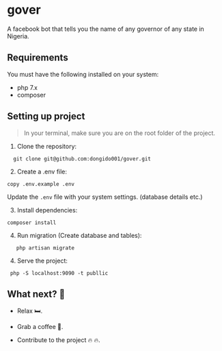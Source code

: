 # gover
A facebook bot that tells you the name of any governor of any state in Nigeria.

## Requirements

  You must have the following installed on your system:
 * php 7.x
 * composer

## Setting up project

 > In your terminal, make sure you are on the root folder of the project.

 1. Clone the repository:
   ```
     git clone git@github.com:dongido001/gover.git
   ``` 
 2. Create a .env file:

 ```
 copy .env.example .env
 ```
 Update the `.env` file with your system settings. (database details etc.)

 3. Install dependencies:

 ```
 composer install
 ```

 4. Run migration (Create database and tables):

```
   php artisan migrate
```

 4. Serve the project:
  
 ```
  php -S localhost:9090 -t publlic
 ```

 ## What next? :full_moon_with_face:

 * Relax 🛏️.

 * Grab a coffee 🍷.

 * Contribute to the project :fire: :fire:.

